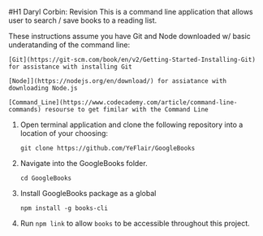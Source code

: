#H1 Daryl Corbin: Revision
This is a command line application that allows user to search / save books to a reading list.

These instructions assume you have Git and Node downloaded w/ basic underatanding of the command line:

    [Git](https://git-scm.com/book/en/v2/Getting-Started-Installing-Git) for assistance with installing Git

    [Node]](https://nodejs.org/en/download/) for assiatance with downloading Node.js
    
    [Command_Line](https://www.codecademy.com/article/command-line-commands) resourse to get fimilar with the Command Line

1. Open terminal application and clone the following repository into a location of your choosing:
    
    `git clone https://github.com/YeFlair/GoogleBooks`

2. Navigate into the GoogleBooks folder.
    
    `cd GoogleBooks`

3. Install GoogleBooks package as a global
    
    `npm install -g books-cli`

4. Run `npm link` to allow `books` to be accessible throughout this project.
